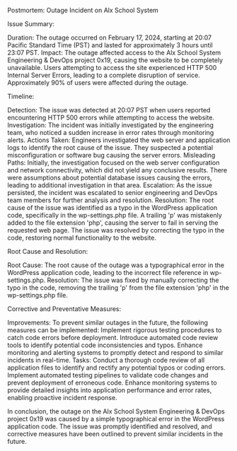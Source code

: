 Postmortem: Outage Incident on Alx School System

Issue Summary:

Duration: The outage occurred on February 17, 2024, starting at 20:07 Pacific Standard Time (PST) and lasted for approximately 3 hours until 23:07 PST.
Impact: The outage affected access to the Alx School System Engineering & DevOps project 0x19, causing the website to be completely unavailable. Users attempting to access the site experienced HTTP 500 Internal Server Errors, leading to a complete disruption of service. Approximately 90% of users were affected during the outage.

Timeline:

Detection: The issue was detected at 20:07 PST when users reported encountering HTTP 500 errors while attempting to access the website.
Investigation: The incident was initially investigated by the engineering team, who noticed a sudden increase in error rates through monitoring alerts.
Actions Taken: Engineers investigated the web server and application logs to identify the root cause of the issue. They suspected a potential misconfiguration or software bug causing the server errors.
Misleading Paths: Initially, the investigation focused on the web server configuration and network connectivity, which did not yield any conclusive results. There were assumptions about potential database issues causing the errors, leading to additional investigation in that area.
Escalation: As the issue persisted, the incident was escalated to senior engineering and DevOps team members for further analysis and resolution.
Resolution: The root cause of the issue was identified as a typo in the WordPress application code, specifically in the wp-settings.php file. A trailing 'p' was mistakenly added to the file extension 'php', causing the server to fail in serving the requested web page. The issue was resolved by correcting the typo in the code, restoring normal functionality to the website.

Root Cause and Resolution:

Root Cause: The root cause of the outage was a typographical error in the WordPress application code, leading to the incorrect file reference in wp-settings.php.
Resolution: The issue was fixed by manually correcting the typo in the code, removing the trailing 'p' from the file extension 'php' in the wp-settings.php file.

Corrective and Preventative Measures:

Improvements: To prevent similar outages in the future, the following measures can be implemented:
Implement rigorous testing procedures to catch code errors before deployment.
Introduce automated code review tools to identify potential code inconsistencies and typos.
Enhance monitoring and alerting systems to promptly detect and respond to similar incidents in real-time.
Tasks:
Conduct a thorough code review of all application files to identify and rectify any potential typos or coding errors.
Implement automated testing pipelines to validate code changes and prevent deployment of erroneous code.
Enhance monitoring systems to provide detailed insights into application performance and error rates, enabling proactive incident response.

In conclusion, the outage on the Alx School System Engineering & DevOps project 0x19 was caused by a simple typographical error in the WordPress application code. The issue was promptly identified and resolved, and corrective measures have been outlined to prevent similar incidents in the future.
